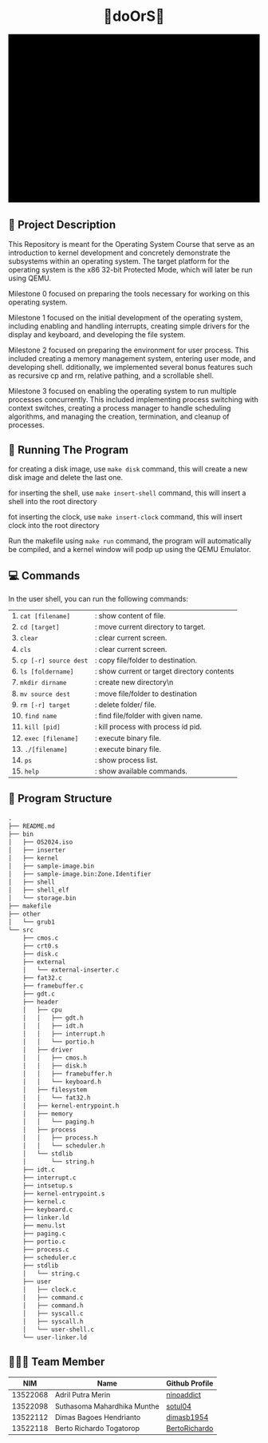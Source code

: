 <h1 align="center">🚪doOrS🚪</h1>

<div align="center">
  <img src="https://github.com/labsister21/os-2024-doors/blob/main/doOrS-demo.gif" /> <br />
</div>

## 🌟 Project Description

This Repository is meant for the Operating System Course that serve as an introduction to kernel development and concretely demonstrate the subsystems within an operating system. The target platform for the operating system is the x86 32-bit Protected Mode, which will later be run using QEMU.

Milestone 0 focused on preparing the tools necessary for working on this operating system.

Milestone 1 focused on the initial development of the operating system, including enabling and handling interrupts, creating simple drivers for the display and keyboard, and developing the file system.

Milestone 2 focused on preparing the environment for user process. This included creating a memory management system, entering user mode, and developing shell. dditionally, we implemented several bonus features such as recursive cp and rm, relative pathing, and a scrollable shell.

Milestone 3 focused on enabling the operating system to run multiple processes concurrently. This included implementing process switching with context switches, creating a process manager to handle scheduling algorithms, and managing the creation, termination, and cleanup of processes.

## 🏃 Running The Program

for creating a disk image, use `make disk` command, this will create a new disk image and delete the last one.

for inserting the shell, use `make insert-shell` command, this will insert a shell into the root directory

fot inserting the clock, use `make insert-clock` command, this will insert clock into the root directory

Run the makefile using `make run` command, the program will automatically be compiled, and a kernel window will podp up using the QEMU Emulator.

## 💻 Commands

In the user shell, you can run the following commands:

<table>
  <tr>
    <td>1. <code>cat [filename]</code></td>
    <td>: show content of file.</td>
  </tr>
  <tr>
    <td>2. <code>cd [target]</code></td>
    <td>: move current directory to target.</td>
  </tr>
  <tr>
    <td>3. <code>clear</code></td>
    <td>: clear current screen.</td>
  </tr>
  <tr>
    <td>4. <code>cls</code></td>
    <td>: clear current screen.</td>
  </tr>
  <tr>
    <td>5. <code>cp [-r] source dest</code></td>
    <td>: copy file/folder to destination.</td>
  </tr>
  <tr>
    <td>6. <code>ls [foldername]</code></td>
    <td>: show current or target directory contents</td>
  </tr>
  <tr>
    <td>7. <code>mkdir dirname</code></td>
    <td>: create new directory\n</td>
  </tr>
  <tr>
    <td>8. <code>mv source dest</code></td>
    <td>: move file/folder to destination</td>
  </tr>
  <tr>
    <td>9. <code>rm [-r] target</code></td>
    <td>: delete folder/ file.</td>
  </tr>
  <tr>
    <td>10. <code>find name</code></td>
    <td>: find file/folder with given name.</td>
  </tr>
  <tr>
    <td>11. <code>kill [pid]</code></td>
    <td>: kill process with process id pid.</td>
  </tr>
  <tr>
    <td>12. <code>exec [filename]</code></td>
    <td>: execute binary file.</td>
  </tr>
  <tr>
    <td>13. <code>./[filename]</code></td>
    <td>: execute binary file.</td>
  </tr>
  <tr>
    <td>14. <code>ps</code></td>
    <td>: show process list.</td>
  </tr>
  <tr>
    <td>15. <code>help</code></td>
    <td>: show available commands.</td>
  </tr>
</table>

## 📁 Program Structure

```
.
├── README.md
├── bin
│   ├── OS2024.iso
│   ├── inserter
│   ├── kernel
│   ├── sample-image.bin
│   ├── sample-image.bin:Zone.Identifier
│   ├── shell
│   ├── shell_elf
│   └── storage.bin
├── makefile
├── other
│   └── grub1
└── src
    ├── cmos.c
    ├── crt0.s
    ├── disk.c
    ├── external
    │   └── external-inserter.c
    ├── fat32.c
    ├── framebuffer.c
    ├── gdt.c
    ├── header
    │   ├── cpu
    │   │   ├── gdt.h
    │   │   ├── idt.h
    │   │   ├── interrupt.h
    │   │   └── portio.h
    │   ├── driver
    │   │   ├── cmos.h
    │   │   ├── disk.h
    │   │   ├── framebuffer.h
    │   │   └── keyboard.h
    │   ├── filesystem
    │   │   └── fat32.h
    │   ├── kernel-entrypoint.h
    │   ├── memory
    │   │   └── paging.h
    │   ├── process
    │   │   ├── process.h
    │   │   └── scheduler.h
    │   └── stdlib
    │       └── string.h
    ├── idt.c
    ├── interrupt.c
    ├── intsetup.s
    ├── kernel-entrypoint.s
    ├── kernel.c
    ├── keyboard.c
    ├── linker.ld
    ├── menu.lst
    ├── paging.c
    ├── portio.c
    ├── process.c
    ├── scheduler.c
    ├── stdlib
    │   └── string.c
    ├── user
    │   ├── clock.c
    │   ├── command.c
    │   ├── command.h
    │   ├── syscall.c
    │   ├── syscall.h
    │   └── user-shell.c
    └── user-linker.ld

```

## 🧑‍🤝‍🧑 Team Member 

| NIM      | Name                        | Github Profile                                    |
| -------- | --------------------------- | ------------------------------------------------- |
| 13522068 | Adril Putra Merin           | [ninoaddict](https://github.com/ninoaddict)       |
| 13522098 | Suthasoma Mahardhika Munthe | [sotul04](https://github.com/sotul04)             |
| 13522112 | Dimas Bagoes Hendrianto     | [dimasb1954](https://github.com/dimasb1954)       |
| 13522118 | Berto Richardo Togatorop    | [BertoRichardo](https://github.com/BertoRichardo) |
